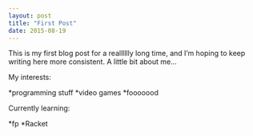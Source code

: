 ```yaml
---
layout: post
title: "First Post"
date: 2015-08-19
---
```


This is my first blog post for a realllllly long time, and I’m hoping to keep writing here more consistent.
A little bit about me…

My interests:

*programming stuff
*video games
*fooooood

Currently learning:

*fp
*Racket
